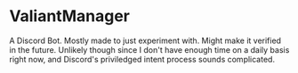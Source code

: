 # ValiantManager

A Discord Bot. Mostly made to just experiment with. Might make it verified in the future. Unlikely though since I don't have enough time on a daily basis right now, and Discord's priviledged intent process sounds complicated.
